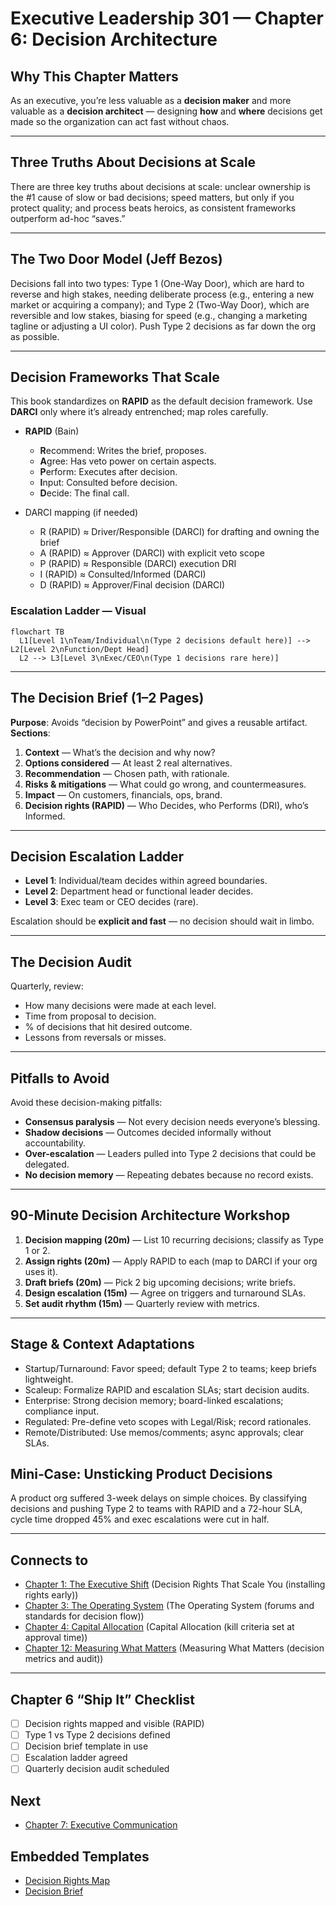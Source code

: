 # Executive Leadership 301 — Chapter 6: Decision Architecture

## Why This Chapter Matters
As an executive, you’re less valuable as a **decision maker** and more valuable as a **decision architect** — designing **how** and **where** decisions get made so the organization can act fast without chaos.

---

## Three Truths About Decisions at Scale
There are three key truths about decisions at scale: unclear ownership is the #1 cause of slow or bad decisions; speed matters, but only if you protect quality; and process beats heroics, as consistent frameworks outperform ad-hoc “saves.”

---

## The Two Door Model (Jeff Bezos)
Decisions fall into two types: Type 1 (One-Way Door), which are hard to reverse and high stakes, needing deliberate process (e.g., entering a new market or acquiring a company); and Type 2 (Two-Way Door), which are reversible and low stakes, biasing for speed (e.g., changing a marketing tagline or adjusting a UI color). Push Type 2 decisions as far down the org as possible.

---

## Decision Frameworks That Scale
This book standardizes on **RAPID** as the default decision framework. Use **DARCI** only where it’s already entrenched; map roles carefully.

- **RAPID** (Bain)  
  - **R**ecommend: Writes the brief, proposes.  
  - **A**gree: Has veto power on certain aspects.  
  - **P**erform: Executes after decision.  
  - **I**nput: Consulted before decision.  
  - **D**ecide: The final call.

- DARCI mapping (if needed)  
  - R (RAPID) ≈ Driver/Responsible (DARCI) for drafting and owning the brief  
  - A (RAPID) ≈ Approver (DARCI) with explicit veto scope  
  - P (RAPID) ≈ Responsible (DARCI) execution DRI  
  - I (RAPID) ≈ Consulted/Informed (DARCI)  
  - D (RAPID) ≈ Approver/Final decision (DARCI)

### Escalation Ladder — Visual
```mermaid
flowchart TB
  L1[Level 1\nTeam/Individual\n(Type 2 decisions default here)] --> L2[Level 2\nFunction/Dept Head]
  L2 --> L3[Level 3\nExec/CEO\n(Type 1 decisions rare here)]
```

---

## The Decision Brief (1–2 Pages)
**Purpose**: Avoids “decision by PowerPoint” and gives a reusable artifact.  
**Sections**:
1. **Context** — What’s the decision and why now?
2. **Options considered** — At least 2 real alternatives.
3. **Recommendation** — Chosen path, with rationale.
4. **Risks & mitigations** — What could go wrong, and countermeasures.
5. **Impact** — On customers, financials, ops, brand.
6. **Decision rights (RAPID)** — Who Decides, who Performs (DRI), who’s Informed.

---

## Decision Escalation Ladder
- **Level 1**: Individual/team decides within agreed boundaries.
- **Level 2**: Department head or functional leader decides.
- **Level 3**: Exec team or CEO decides (rare).

Escalation should be **explicit and fast** — no decision should wait in limbo.

---

## The Decision Audit
Quarterly, review:
- How many decisions were made at each level.
- Time from proposal to decision.
- % of decisions that hit desired outcome.
- Lessons from reversals or misses.

---

## Pitfalls to Avoid
Avoid these decision-making pitfalls:
- **Consensus paralysis** — Not every decision needs everyone’s blessing.
- **Shadow decisions** — Outcomes decided informally without accountability.
- **Over-escalation** — Leaders pulled into Type 2 decisions that could be delegated.
- **No decision memory** — Repeating debates because no record exists.

---

## 90-Minute Decision Architecture Workshop
1. **Decision mapping (20m)** — List 10 recurring decisions; classify as Type 1 or 2.
2. **Assign rights (20m)** — Apply RAPID to each (map to DARCI if your org uses it).
3. **Draft briefs (20m)** — Pick 2 big upcoming decisions; write briefs.
4. **Design escalation (15m)** — Agree on triggers and turnaround SLAs.
5. **Set audit rhythm (15m)** — Quarterly review with metrics.

---

## Stage & Context Adaptations
- Startup/Turnaround: Favor speed; default Type 2 to teams; keep briefs lightweight.
- Scaleup: Formalize RAPID and escalation SLAs; start decision audits.
- Enterprise: Strong decision memory; board-linked escalations; compliance input.
- Regulated: Pre-define veto scopes with Legal/Risk; record rationales.
- Remote/Distributed: Use memos/comments; async approvals; clear SLAs.

## Mini‑Case: Unsticking Product Decisions
A product org suffered 3-week delays on simple choices. By classifying decisions and pushing Type 2 to teams with RAPID and a 72-hour SLA, cycle time dropped 45% and exec escalations were cut in half.

---

## Connects to
- [Chapter 1: The Executive Shift](executive_leadership_301_chapter_1.md) (Decision Rights That Scale You (installing rights early))
- [Chapter 3: The Operating System](executive_leadership_301_chapter_3.md) (The Operating System (forums and standards for decision flow))
- [Chapter 4: Capital Allocation](executive_leadership_301_chapter_4.md) (Capital Allocation (kill criteria set at approval time))
- [Chapter 12: Measuring What Matters](executive_leadership_301_chapter_12.md) (Measuring What Matters (decision metrics and audit))

---

## Chapter 6 “Ship It” Checklist
- [ ] Decision rights mapped and visible (RAPID)
- [ ] Type 1 vs Type 2 decisions defined
- [ ] Decision brief template in use
- [ ] Escalation ladder agreed
- [ ] Quarterly decision audit scheduled

## Next
- [Chapter 7: Executive Communication](executive_leadership_301_chapter_07.md)

## Embedded Templates

- [Decision Rights Map](./templates/decision_rights_map.md)
- [Decision Brief](./templates/decision_brief.md)
